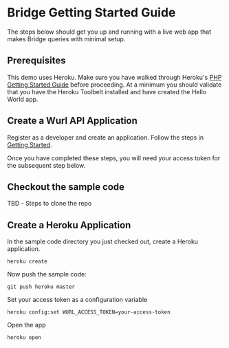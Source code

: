 # Bridge Getting Started Guide

The steps below should get you up and running with a live web app that
makes Bridge queries with minimal setup.

## Prerequisites

This demo uses Heroku.  Make sure you have walked through Heroku's
[PHP Getting Started Guide](https://devcenter.heroku.com/articles/getting-started-with-php) 
before proceeding.  At a minimum you should validate that you have the
Heroku Toolbelt installed and have created the Hello World app.

## Create a Wurl API Application

Register as a developer and create an application.  Follow the steps in 
[Getting Started](http://developers.wurl.com/pages/guides/getting-started).

Once you have completed these steps, you will need your access token for
the subsequent step below.

## Checkout the sample code

TBD - Steps to clone the repo

## Create a Heroku Application

In the sample code directory you just checked out, create a Heroku
application.

    heroku create

Now push the sample code:

    git push heroku master

Set your access token as a configuration variable

    heroku config:set WURL_ACCESS_TOKEN=your-access-token

Open the app

    heroku open



